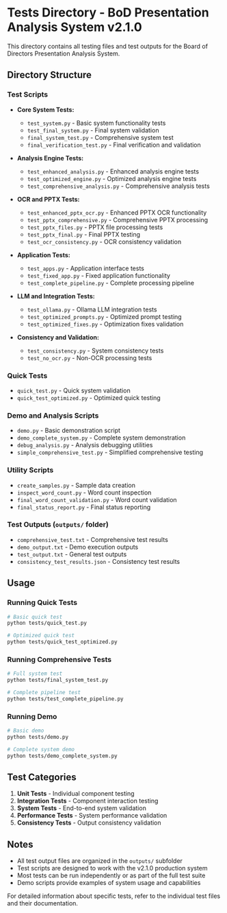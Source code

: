 # Tests Directory - BoD Presentation Analysis System v2.1.0

This directory contains all testing files and test outputs for the Board of Directors Presentation Analysis System.

## Directory Structure

### Test Scripts
- **Core System Tests:**
  - `test_system.py` - Basic system functionality tests
  - `test_final_system.py` - Final system validation
  - `final_system_test.py` - Comprehensive system test
  - `final_verification_test.py` - Final verification and validation

- **Analysis Engine Tests:**
  - `test_enhanced_analysis.py` - Enhanced analysis engine tests
  - `test_optimized_engine.py` - Optimized analysis engine tests
  - `test_comprehensive_analysis.py` - Comprehensive analysis tests

- **OCR and PPTX Tests:**
  - `test_enhanced_pptx_ocr.py` - Enhanced PPTX OCR functionality
  - `test_pptx_comprehensive.py` - Comprehensive PPTX processing
  - `test_pptx_files.py` - PPTX file processing tests
  - `test_pptx_final.py` - Final PPTX testing
  - `test_ocr_consistency.py` - OCR consistency validation

- **Application Tests:**
  - `test_apps.py` - Application interface tests
  - `test_fixed_app.py` - Fixed application functionality
  - `test_complete_pipeline.py` - Complete processing pipeline

- **LLM and Integration Tests:**
  - `test_ollama.py` - Ollama LLM integration tests
  - `test_optimized_prompts.py` - Optimized prompt testing
  - `test_optimized_fixes.py` - Optimization fixes validation

- **Consistency and Validation:**
  - `test_consistency.py` - System consistency tests
  - `test_no_ocr.py` - Non-OCR processing tests

### Quick Tests
- `quick_test.py` - Quick system validation
- `quick_test_optimized.py` - Optimized quick testing

### Demo and Analysis Scripts
- `demo.py` - Basic demonstration script
- `demo_complete_system.py` - Complete system demonstration
- `debug_analysis.py` - Analysis debugging utilities
- `simple_comprehensive_test.py` - Simplified comprehensive testing

### Utility Scripts
- `create_samples.py` - Sample data creation
- `inspect_word_count.py` - Word count inspection
- `final_word_count_validation.py` - Word count validation
- `final_status_report.py` - Final status reporting

### Test Outputs (`outputs/` folder)
- `comprehensive_test.txt` - Comprehensive test results
- `demo_output.txt` - Demo execution outputs  
- `test_output.txt` - General test outputs
- `consistency_test_results.json` - Consistency test results

## Usage

### Running Quick Tests
```bash
# Basic quick test
python tests/quick_test.py

# Optimized quick test  
python tests/quick_test_optimized.py
```

### Running Comprehensive Tests
```bash
# Full system test
python tests/final_system_test.py

# Complete pipeline test
python tests/test_complete_pipeline.py
```

### Running Demo
```bash
# Basic demo
python tests/demo.py

# Complete system demo
python tests/demo_complete_system.py
```

## Test Categories

1. **Unit Tests** - Individual component testing
2. **Integration Tests** - Component interaction testing  
3. **System Tests** - End-to-end system validation
4. **Performance Tests** - System performance validation
5. **Consistency Tests** - Output consistency validation

## Notes

- All test output files are organized in the `outputs/` subfolder
- Test scripts are designed to work with the v2.1.0 production system
- Most tests can be run independently or as part of the full test suite
- Demo scripts provide examples of system usage and capabilities

For detailed information about specific tests, refer to the individual test files and their documentation.
